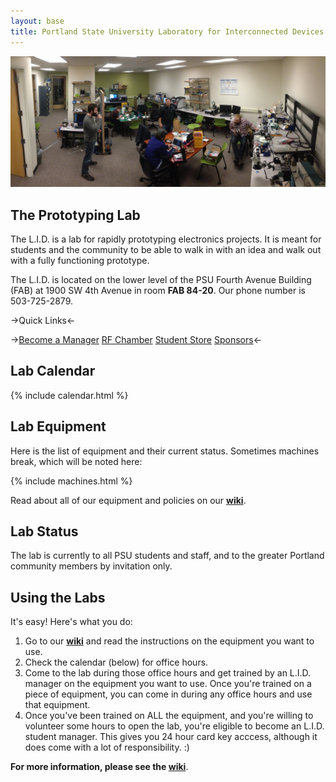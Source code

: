 ```yaml
---
layout: base
title: Portland State University Laboratory for Interconnected Devices
---
```



![The L.I.D.](/images/lab_panorama.jpg)


## The Prototyping Lab

The L.I.D. is a lab for rapidly prototyping electronics projects. It is meant for
students and the community to be able to walk in with an idea and walk out with a
fully functioning prototype.

<!-- **[Watch an introductory video on the lab](http://youtu.be/P7JFAv6JM00 "YouTube")**. -->

The L.I.D. is located on the lower level of the PSU Fourth Avenue Building
(FAB) at 1900 SW 4th Avenue in room **FAB 84-20**. Our phone number is
503-725-2879.

->Quick Links<-

->[Become a Manager](https://github.com/psu-epl/psu-epl.github.com/wiki/Becoming-an-L.I.D.-Manager)    [RF Chamber](https://github.com/psu-epl/psu-epl.github.com/wiki/RF-Chamber)    [Student Store](https://github.com/psu-epl/psu-epl.github.com/wiki/Student-Store)    [Sponsors](https://github.com/psu-epl/psu-epl.github.com/wiki/Sponsors)<-
## Lab Calendar

{% include calendar.html %}


## Lab Equipment

Here is the list of equipment and their current status. Sometimes machines
break, which will be noted here:

{% include machines.html %}

Read about all of our equipment and policies on our **[wiki](https://github.com/psu-epl/psu-epl.github.com/wiki "PSU L.I.D. Wiki")**.


## Lab Status

The lab is currently to all PSU students and staff, and to the greater Portland community members by
invitation only.


## Using the Labs

It's easy! Here's what you do:

 1. Go to our **[wiki](https://github.com/psu-epl/psu-epl.github.com/wiki "wiki")** and read the instructions on the equipment you want to use.
 2. Check the calendar (below) for office hours.
 3. Come to the lab during those office hours and get trained by an L.I.D. manager on the equipment you want to use. Once you're trained on a piece of equipment, you can come in during any office hours and use that equipment.
 4. Once you've been trained on ALL the equipment, and you're willing to volunteer some hours to open the lab, you're eligible to become an L.I.D. student manager. This gives you 24 hour card key acccess, although it does come with a lot of responsibility. :)


**For more information, please see the [wiki](https://github.com/psu-epl/psu-epl.github.com/wiki "PSU L.I.D. Wiki")**.




